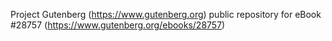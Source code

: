 Project Gutenberg (https://www.gutenberg.org) public repository for eBook #28757 (https://www.gutenberg.org/ebooks/28757)
